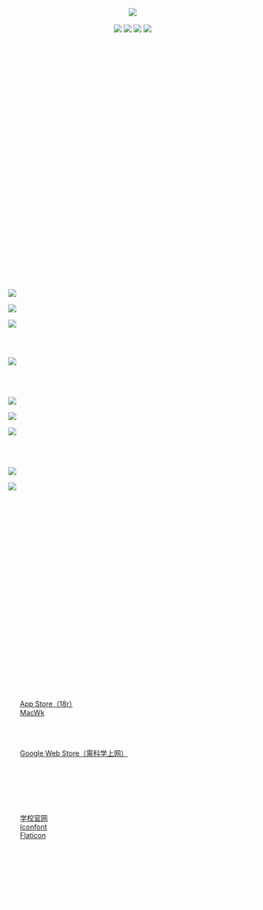 <div align="center">
<img src='https://i.loli.net/2021/11/27/MUjtNG9HxIQKPbA.png'><img/>
	<div style="height:20px;display:block;color:#fff">&nbsp;
		<div/>
<img src="https://img.shields.io/badge/license-GPL3.0-F6D7A7"><img/>  <img src="https://img.shields.io/badge/language-CSS-F6EABE"><img/>  <img src="https://img.shields.io/badge/site-Arthals.ink-C8E3D4"><img/>  <img src="https://img.shields.io/badge/apply-PKU Site-87AAAA"><img/>
	

  <div/>
<div align="left">
  
## 前言
作为一名 PKUer ，我从入学开始就对教学网的样式适应不来，这做的真的太丑了！这怎么会让人有学习的动力呢？！我为什么老摸鱼？不就是因为这教学网让我看了就不想学习吗！（震声

这种不满终于这个周四爆发了。我看着又土又老的编程网格，再也忍不下去了，正好周五加周末没啥事，于是开始快乐地在图书馆摸鱼（其实只有最后看到成果的时候才快乐，期间调各种样式啊选择器啊的时候让我简直要吐血，好多知识和语法还是边用边学的），爆肝出了编程网格、IAAA登录页、教学网大部分页面的CSS。

我真的很想吐槽那用 Table 搭出来的编程网格、大黑框顶头上的教学网，还有那设计简直离天下之大谱、让我甚至真的想问就这还注册专利吗的成绩页面（它居然还用iframe套娃套了两层！），但最终，我还是完成了。

这就是和我的另外一个样式 Baidu Art （打广告：这是一个我高二折腾出来并用到现在的好看样式）类似取名的 PKU Art 的诞生了。

现在想想，两天的时间换未来几年的视觉快感，也算是值辽！
  
## 效果展示
	
### 编程网格
![img](https://arthals-1307721114.cos.ap-beijing.myqcloud.com/uPic/Programing1.png)

![img](https://arthals-1307721114.cos.ap-beijing.myqcloud.com/uPic/Programing2.png)

![img](https://arthals-1307721114.cos.ap-beijing.myqcloud.com/uPic/Programing3.png)

### IAAA
![img](https://arthals-1307721114.cos.ap-beijing.myqcloud.com/uPic/IAAA.png)

### 教学网
![img](https://arthals-1307721114.cos.ap-beijing.myqcloud.com/uPic/CourseLogin.png)

![img](https://arthals-1307721114.cos.ap-beijing.myqcloud.com/uPic/CourseHome.PNG)

![img](https://arthals-1307721114.cos.ap-beijing.myqcloud.com/uPic/Grade.png)

	
### 动画效果
![img](https://arthals-1307721114.cos.ap-beijing.myqcloud.com/uPic/animation.gif)

![img](https://arthals-1307721114.cos.ap-beijing.myqcloud.com/uPic/refresh.gif)
  
## 提示
* 作者非专业前端工作人员，不保证该样式在任何设备、浏览器上的兼容性，但如果你遇到问题，可以在 Github 提请 Issue，我也会不定期更新新的 P 大相关网页（咕？
* 本样式主要适配网页端，请在使用前确保你的窗口分辨率足够
* 出于美观和实用性考虑，本样式屏蔽了大量我认为不那么重要的网页元素，如果你偶然发现自己要用的一个功能找不到了，可以暂时关闭本样式的应用
* 本样式通过外部挂载 CSS 应用，请确保你先装好了相应的浏览器插件（Safari使用Cascadea，Chrome或同内核浏览器使用Stylish插件）
* 有任何技术交流问题，可以通过 Github Issue 联系我，但我不一定会及时看，如果是想交流技术或者帮我完善的好心人，可以加我微信（和 Github 同名）
	
## 插件下载：
### Cascadea（For Safari）
* [App Store（18r）](https://apps.apple.com/cn/app/cascadea/id1432182561)： 
* [MacWk](https://macwk.com/soft/cascadea)

### Stylish（For Chrome）
* [Google Web Store（需科学上网）](https://chrome.google.com/webstore/detail/stylish-custom-themes-for/fjnbnpbmkenffdnngjfgmeleoegfcffe/related)

## 版权
本样式部分用到的图片来源如下：
* [学校官网](https://www.pku.edu.cn)
* [Iconfont](https://www.iconfont.cn)
* [Flaticon](https://www.flaticon.com)

本样式以 GPL 3.0 开源

## 结语
祝玩的开心，绩点高高！
  <div/>
